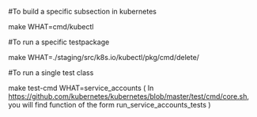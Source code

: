 #To build a specific subsection in kubernetes

make WHAT=cmd/kubectl

#To run a specific testpackage

make WHAT=./staging/src/k8s.io/kubectl/pkg/cmd/delete/

#To run a single test class

make test-cmd WHAT=service_accounts ( In https://github.com/kubernetes/kubernetes/blob/master/test/cmd/core.sh, you will find function of the form run_service_accounts_tests )
